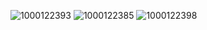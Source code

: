 ![1000122393](https://github.com/user-attachments/assets/3633e6e5-5b87-485e-8a96-5c550790db0c)
![1000122385](https://github.com/user-attachments/assets/1099aded-2e20-4568-aa9a-e5cd0cc94ffe)
![1000122398](https://github.com/user-attachments/assets/c83a9c04-23d5-488f-810e-a4a118d6eeae)




<!--
**blue-jay-way/blue-jay-way** is a ✨ _special_ ✨ repository because its `README.md` (this file) appears on your GitHub profile.

Here are some ideas to get you started:

- 🔭 I’m currently working on ...
- 🌱 I’m currently learning ...
- 👯 I’m looking to collaborate on ...
- 🤔 I’m looking for help with ...
- 💬 Ask me about ...
- 📫 How to reach me: ...
- 😄 Pronouns: ...
- ⚡ Fun fact: ...
-->
